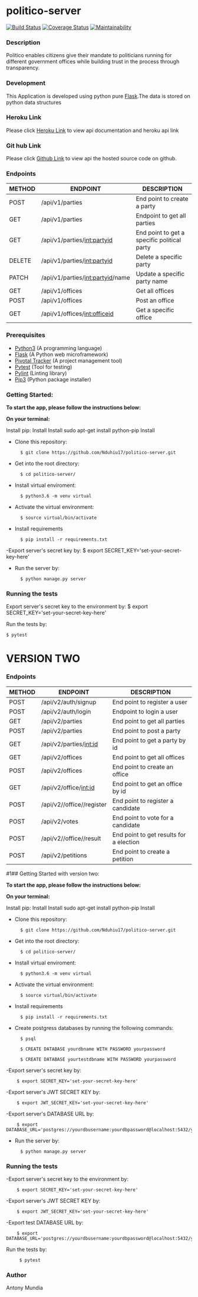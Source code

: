 # politico-server
[![Build Status](https://travis-ci.org/Nduhiu17/politico-server.svg?branch=develop)](https://travis-ci.org/Nduhiu17/politico-server)
[![Coverage Status](https://coveralls.io/repos/github/Nduhiu17/politico-server/badge.svg?branch=develop)](https://coveralls.io/github/Nduhiu17/politico-server?branch=develop)
[![Maintainability](https://api.codeclimate.com/v1/badges/8a586e40d862cd81b0e8/maintainability)](https://codeclimate.com/github/Nduhiu17/politico-server/maintainability)

### Description
Politico enables citizens give their mandate to politicians running for different government offices  while building trust in the process through transparency.

### Development
This Application is developed using python pure [Flask](http://flask.pocoo.org/docs/1.0/).The data is stored on python data structures


### Heroku Link
Please click [Heroku Link](https://politico-api-server.herokuapp.com/) to view api documentation and heroku api link

### Git hub Link
Please click [Github Link](https://github.com/Nduhiu17/politico-server/tree/develop) to view api the hosted source code on github.


### Endpoints

| METHOD | ENDPOINT                                            | DESCRIPTION                         |
| ------ | ---------------------------------------------       | --------------------------------    |
| POST   | /api/v1/parties                                     |End point to create a party          |
| GET    | /api/v1/parties                                     | Endpoint to get all parties         |
| GET    | /api/v1/parties/<int:partyid>                       | End point to get a specific political party|
| DELETE    | /api/v1/parties/<int:partyid>                    | Delete a specific party             |
| PATCH    | /api/v1/parties/<int:partyid>/name                 | Update a specific party name             |
| GET    | /api/v1/offices                | Get all offices      |
| POST   | /api/v1/offices       | Post an office        |
| GET    | /api/v1/offices/<int:officeid>    | Get a specific office          |

### Prerequisites
- [Python3](https://www.python.org/) (A programming language)
- [Flask](http://flask.pocoo.org/) (A Python web microframework)
- [Pivotal Tracker](www.pivotaltracker.com) (A project management tool)
- [Pytest](https://docs.pytest.org/en/latest/) (Tool for testing)
- [Pylint](https://www.pylint.org/) (Linting library)
- [Pip3](https://pypi.org/project/pip/) (Python package installer)


### Getting Started:

**To start the app, please follow the instructions below:**

**On your terminal:**

Install pip:
Install
Install sudo apt-get install python-pip
Install
- Clone this repository:

        $ git clone https://github.com/Nduhiu17/politico-server.git

- Get into the root directory:

        $ cd politico-server/

- Install virtual enviroment:

        $ python3.6 -m venv virtual

- Activate the virtual environment:

        $ source virtual/bin/activate
  
- Install requirements

        $ pip install -r requirements.txt

-Export server's secret key by:
        $ export SECRET_KEY='set-your-secret-key-here'

- Run the server by:

        $ python manage.py server

### Running the tests

Export server's secret key to the environment by:
     $ export SECRET_KEY='set-your-secret-key-here'


Run the tests by:

    $ pytest

# VERSION TWO

### Endpoints

| METHOD | ENDPOINT                                            | DESCRIPTION                         |
| ------ | ---------------------------------------------       | --------------------------------    |
| POST   | /api/v2/auth/signup                                 |End point to register a user         |
| POST   | /api/v2/auth/login                                  | Endpoint to login a user            |
| GET    | /api/v2/parties                                     | End point to get all parties        |
| POST   | /api/v2/parties                                     | End point to post a party           |
| GET    | /api/v2/parties/<int:id>                            | End point to get a party by id      |
| GET    | /api/v2/offices                                     | End point to get all offices        |
| POST   | /api/v2/offices                                     | End point to create an office       |
| GET    | /api/v2/office/<int:id>                             | End point to get an office by id    |
| POST   | /api/v2//office/<office-id>/register                | End point to register a candidate   |
| POST   | /api/v2/votes                                       | End point to vote for a candidate   |
| POST   | /api/v2//office/<office-id>/result                  | End point to get results for a election   |
| POST   | /api/v2/petitions                                   | End point to create a petition      |



#1## Getting Started with version two:

**To start the app, please follow the instructions below:**

**On your terminal:**

Install pip:
Install
Install sudo apt-get install python-pip
Install
- Clone this repository:

        $ git clone https://github.com/Nduhiu17/politico-server.git

- Get into the root directory:

        $ cd politico-server/

- Install virtual enviroment:

        $ python3.6 -m venv virtual

- Activate the virtual environment:

        $ source virtual/bin/activate
  
- Install requirements

        $ pip install -r requirements.txt

- Create postgress databases by running the following commands:

        $ psql

        $ CREATE DATABASE yourdbname WITH PASSWORD yourpassword

        $ CREATE DATABASE yourtestdbname WITH PASSWORD yourpassword

-Export server's secret key by:

        $ export SECRET_KEY='set-your-secret-key-here'

-Export server's JWT SECRET KEY by:

        $ export JWT_SECRET_KEY='set-your-secret-key-here'

-Export server's DATABASE URL by:

        $ export DATABASE_URL='postgres://yourdbusername:yourdbpassword@localhost:5432/yourdbname'


- Run the server by:

        $ python manage.py server

### Running the tests

-Export server's secret key to the environment by:

        $ export SECRET_KEY='set-your-secret-key-here'

-Export server's JWT SECRET KEY by:

        $ export JWT_SECRET_KEY='set-your-secret-key-here'

-Export test DATABASE URL by:

        $ export DATABASE_URL='postgres://yourdbusername:yourdbpassword@localhost:5432/yourtestdbname'


Run the tests by:

         $ pytest

### Author
Antony Mundia